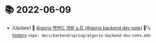 # 📚 2022-06-09
- [Update] 📙 [Algorio 백엔드 개발 노트 (Algorio backend dev note)](https://til.qriositylog.com/featured/backend/spring/algorio-backend-dev-note) 📃🔍 [history](https://github.com/Queue-ri/TIL/commits/main/docs/backend/spring/algorio-backend-dev-note.mdx?since=2022-06-09T00:00:00Z&until=2022-06-09T23:59:59Z) `repo: docs/backend/spring/algorio-backend-dev-note.mdx`